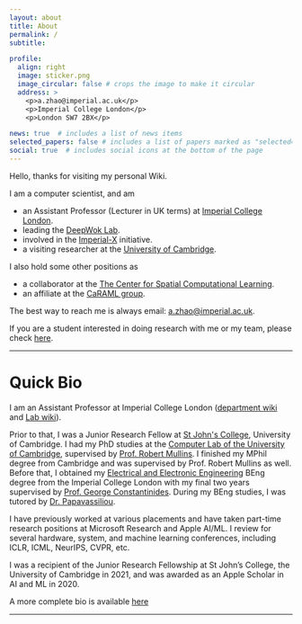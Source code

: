 ```yaml
---
layout: about
title: About
permalink: /
subtitle: 

profile:
  align: right
  image: sticker.png
  image_circular: false # crops the image to make it circular
  address: >
    <p>a.zhao@imperial.ac.uk</p>
    <p>Imperial College London</p>
    <p>London SW7 2BX</p>

news: true  # includes a list of news items
selected_papers: false # includes a list of papers marked as "selected={true}"
social: true  # includes social icons at the bottom of the page
---
```


Hello, thanks for visiting my personal Wiki.

I am a computer scientist, and am

* an Assistant Professor (Lecturer in UK terms) at [Imperial College London](https://www.imperial.ac.uk/people/a.zhao).
* leading the [DeepWok Lab](https://deepwok.github.io/).
* involved in the [Imperial-X](https://ix.imperial.ac.uk/#our-research) initiative.
* a visiting researcher at the [University of Cambridge](https://www.cst.cam.ac.uk/people/yaz21).

I also hold some other positions as

* a collaborator at the [The Center for Spatial Computational Learning](https://spatialml.net/).
* an affiliate at the [CaRAML group](https://caraml-group.github.io/).

The best way to reach me is always email: a.zhao@imperial.ac.uk.

If you are a student interested in doing research with me or my team, please check [here](/students).

---

# Quick Bio

I am an Assistant Professor at Imperial College London ([department wiki](https://www.imperial.ac.uk/people/a.zhao) and [Lab wiki](https://deepwok.github.io/)).

Prior to that, I was a Junior Research Fellow at [St John's College](https://www.joh.cam.ac.uk/), University of Cambridge. I had my PhD studies at the [Computer Lab of the University of Cambridge](https://www.cst.cam.ac.uk/), supervised by [Prof. Robert Mullins](https://www.cl.cam.ac.uk/~rdm34/). I finished my MPhil degree from Cambridge and was supervised by Prof. Robert Mullins as well. 
Before that, I obtained my [Electrical and Electronic Engineering](https://www.imperial.ac.uk/electrical-engineering/) BEng degree from the Imperial College London with my final two years supervised by [Prof. George Constantinides](https://cas.ee.ic.ac.uk/people/gac1/). During my BEng studies, I was tutored by [Dr. Papavassiliou](https://cas.ee.ic.ac.uk/people/dario/).

I have previously worked at various placements and have taken part-time research positions at Microsoft Research and Apple AI/ML.
I review for several hardware, system, and machine learning conferences, including ICLR, ICML, NeurIPS, CVPR, etc.

I was a recipient of the Junior Research Fellowship at St John’s College, the University of Cambridge in 2021, and was awarded as an Apple Scholar in AI and ML in 2020.

A more complete bio is available [here](/bio)

---
